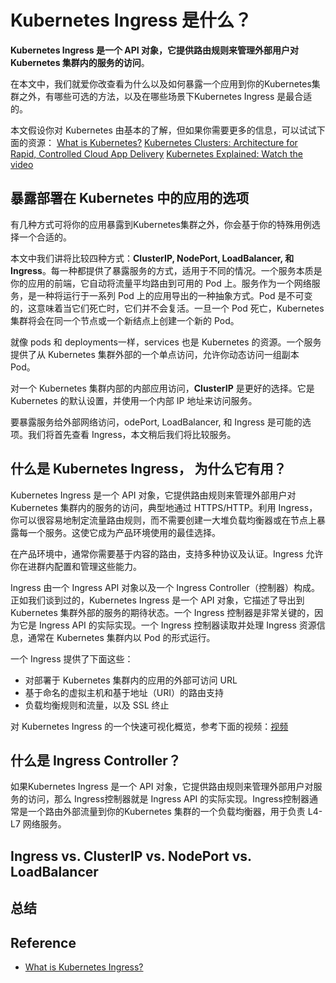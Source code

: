# Kubernetes Ingress 是什么？
**Kubernetes Ingress 是一个 API 对象，它提供路由规则来管理外部用户对 Kubernetes 集群内的服务的访问**。

在本文中，我们就爱你改查看为什么以及如何暴露一个应用到你的Kubernetes集群之外，有哪些可选的方法，以及在哪些场景下Kubernetes Ingress 是最合适的。

本文假设你对 Kubernetes 由基本的了解，但如果你需要更多的信息，可以试试下面的资源：
[What is Kubernetes?](https://www.ibm.com/cloud/learn/kubernetes)
[Kubernetes Clusters: Architecture for Rapid, Controlled Cloud App Delivery](https://www.ibm.com/cloud/blog/kubernetes-clusters-architecture-for-rapid-controlled-cloud-app-delivery)
[Kubernetes Explained: Watch the video](https://www.youtube.com/embed/aSrqRSk43lY)
## 暴露部署在 Kubernetes 中的应用的选项
有几种方式可将你的应用暴露到Kubernetes集群之外，你会基于你的特殊用例选择一个合适的。

本文中我们讲将比较四种方式：**ClusterIP, NodePort, LoadBalancer, 和 Ingress**。每一种都提供了暴露服务的方式，适用于不同的情况。一个服务本质是你的应用的前端，它自动将流量平均路由到可用的 Pod 上。服务作为一个网络服务，是一种将运行于一系列 Pod 上的应用导出的一种抽象方式。Pod 是不可变的，这意味着当它们死亡时，它们并不会复活。一旦一个 Pod 死亡，Kubernetes集群将会在同一个节点或一个新结点上创建一个新的 Pod。

就像  pods 和 deployments一样，services 也是 Kubernetes 的资源。一个服务提供了从 Kubernetes 集群外部的一个单点访问，允许你动态访问一组副本 Pod。

对一个 Kubernetes 集群内部的内部应用访问，**ClusterIP** 是更好的选择。它是 Kubernetes 的默认设置，并使用一个内部 IP 地址来访问服务。 

要暴露服务给外部网络访问，odePort, LoadBalancer, 和 Ingress 是可能的选项。我们将首先查看 Ingress，本文稍后我们将比较服务。
## 什么是 Kubernetes Ingress， 为什么它有用？
Kubernetes Ingress 是一个 API 对象，它提供路由规则来管理外部用户对 Kubernetes 集群内的服务的访问，典型地通过 HTTPS/HTTP。利用 Ingress，你可以很容易地制定流量路由规则，而不需要创建一大堆负载均衡器或在节点上暴露每一个服务。这使它成为产品环境使用的最佳选择。

在产品环境中，通常你需要基于内容的路由，支持多种协议及认证。Ingress 允许你在进群内配置和管理这些能力。

Ingress 由一个 Ingress API 对象以及一个 Ingress Controller（控制器）构成。正如我们谈到过的，Kubernetes Ingress 是一个 API 对象，它描述了导出到 Kubernetes 集群外部的服务的期待状态。一个 Ingress 控制器是非常关键的，因为它是 Ingress API 的实际实现。一个 Ingress 控制器读取并处理 Ingress 资源信息，通常在 Kubernetes 集群内以 Pod 的形式运行。

一个 Ingress 提供了下面这些：
- 对部署于 Kubernetes 集群内的应用的外部可访问 URL
- 基于命名的虚拟主机和基于地址（URI）的路由支持
- 负载均衡规则和流量，以及 SSL 终止

对 Kubernetes Ingress 的一个快速可视化概览，参考下面的视频：[视频](https://www.youtube.com/embed/NPFbYpb0I7w)
## 什么是 Ingress Controller？
如果Kubernetes Ingress 是一个 API 对象，它提供路由规则来管理外部用户对服务的访问，那么 Ingress控制器就是 Ingress API 的实际实现。Ingress控制器通常是一个路由外部流量到你的Kubernetes 集群的一个负载均衡器，用于负责 L4-L7 网络服务。


## Ingress vs. ClusterIP vs. NodePort vs. LoadBalancer 
## 总结

## Reference
- [What is Kubernetes Ingress?](https://www.ibm.com/cloud/blog/kubernetes-ingress)